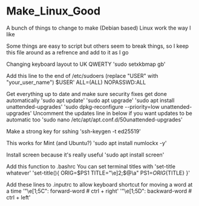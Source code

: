 # Make_Linux_Good
A bunch of things to change to make (Debian based) Linux work the way I like

Some things are easy to script but others seem to break things, so I keep this file around as a refrence and add to it as I go



Changing keyboard layout to UK QWERTY
'sudo setxkbmap gb'

Add this line to the end of /etc/sudoers (replace "USER" with "your_user_name")
$USER' ALL=(ALL) NOPASSWD:ALL

Get everything up to date and make sure security fixes get done automatically
'sudo apt update'
'sudo apt upgrade'
'sudo apt install unattended-upgrades'
'sudo dpkg-reconfigure --priority=low unattended-upgrades'
Uncomment the updates line in below if you want updates to be automatic too
'sudo nano /etc/apt/apt.conf.d/50unattended-upgrades'

Make a strong key for sshing
'ssh-keygen -t ed25519'

This works for Mint (and Ubuntu?)
'sudo apt install numlockx -y'

Install screen because it's really useful
'sudo apt install screen'

Add this function to .bashrc
You can set terminal titles with 'set-title whatever'
'set-title(){
  ORIG=$PS1
  TITLE="\e]2;$@\a"
  PS1=${ORIG}${TITLE}
}'

Add these lines to .inputrc to allow keyboard shortcut for moving a word at a time
'"\e[1;5C": forward-word   # ctrl + right'
'"\e[1;5D": backward-word  # ctrl + left'
